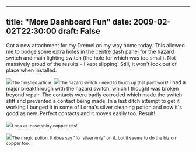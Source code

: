 
---
title: "More Dashboard Fun"
date: 2009-02-02T22:30:00
draft: False
---

Got a new attachment for my <span>Dremel</span> on my way home today.  This allowed me to bodge some extra holes in the centre dash panel for the hazard switch and main lighting switch (the hole for which was too small).  Not massively proud of the results - I kept slipping!  Still, it won't look out of place when installed.

<a href="http://danandtheduke.co.uk/uploaded_images/IMG_6761-755333.JPG"><img src="http://danandtheduke.co.uk/uploaded_images/IMG_6761-755328.JPG"/></a><span style="font-size:85%;">The finished article.
</span>
<a href="http://danandtheduke.co.uk/uploaded_images/IMG_6758-755362.JPG"><img src="http://danandtheduke.co.uk/uploaded_images/IMG_6758-755356.JPG"/></a><span style="font-size:85%;">The hazard switch - need to touch up that paintwork!
</span>
I had a major breakthrough with the hazard switch, which I thought was broken beyond repair.  The contacts were badly corroded which made the switch stiff and prevented a contact being made.  In a last ditch attempt to get it working I bunged it in some of Lorna's silver cleaning potion and now it's good as new.  Perfect contacts and it moves easily too.  Result!

<a href="http://danandtheduke.co.uk/uploaded_images/IMG_6753-727434.JPG"><img src="http://danandtheduke.co.uk/uploaded_images/IMG_6753-727426.JPG"/></a><span style="font-size:85%;">Look at those shiny copper bits!</span>

<a href="http://danandtheduke.co.uk/uploaded_images/IMG_6748-727480.JPG"><img src="http://danandtheduke.co.uk/uploaded_images/IMG_6748-727462.JPG"/></a><span style="font-size:85%;">The magic potion.  It does say "for silver only" on it, but it seems to do the biz on copper too.</span>
